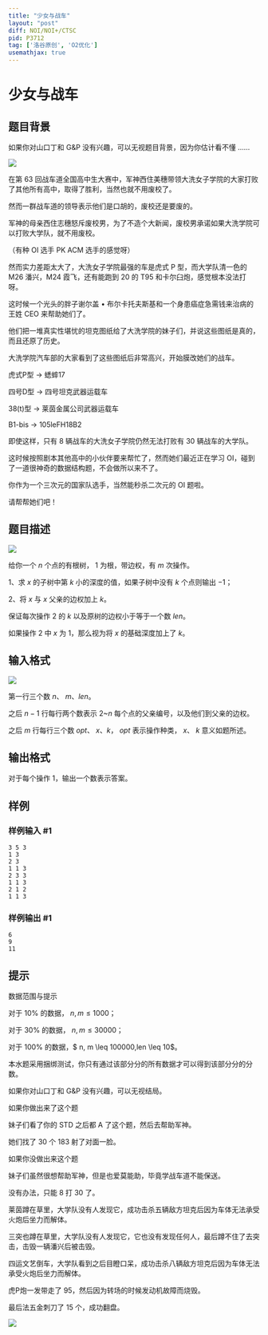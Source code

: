 ```yaml
---
title: "少女与战车"
layout: "post"
diff: NOI/NOI+/CTSC
pid: P3712
tag: ['洛谷原创', 'O2优化']
usemathjax: true
---
```


# 少女与战车
## 题目背景

如果你对山口丁和 G&P 没有兴趣，可以无视题目背景，因为你估计看不懂 ……


 ![](https://cdn.luogu.com.cn/upload/pic/4760.png) 

在第 63 回战车道全国高中生大赛中，军神西住美穗带领大洗女子学院的大家打败了其他所有高中，取得了胜利，当然也就不用废校了。

然而一群战车道的领导表示他们是口胡的，废校还是要废的。

军神的母亲西住志穗怒斥废校男，为了不造个大新闻，废校男承诺如果大洗学院可以打败大学队，就不用废校。

（有种 OI 选手 PK ACM 选手的感觉呀）

然而实力差距太大了，大洗女子学院最强的车是虎式 P 型，而大学队清一色的 M26 潘兴，M24 霞飞，还有能跑到 20 的 T95 和卡尔臼炮，感觉根本没法打呀。

这时候一个光头的胖子谢尔盖 • 布尔卡托夫斯基和一个身患癌症急需钱来治病的王姓 CEO 来帮助她们了。

他们把一堆真实性堪忧的坦克图纸给了大洗学院的妹子们，并说这些图纸是真的，而且还原了历史。

大洗学院汽车部的大家看到了这些图纸后非常高兴，开始膜改她们的战车。


虎式P型 -> 蟋蟀17

四号D型 -> 四号坦克武器运载车

38(t)型 -> 莱茵金属公司武器运载车

B1-bis  -> 105leFH18B2

即使这样，只有 8 辆战车的大洗女子学院仍然无法打败有 30 辆战车的大学队。

这时候按照剧本其他高中的小伙伴要来帮忙了，然而她们最近正在学习 OI，碰到了一道很神奇的数据结构题，不会做所以来不了。

你作为一个三次元的国家队选手，当然能秒杀二次元的 OI 题啦。

请帮帮她们吧！

## 题目描述

 ![](https://cdn.luogu.com.cn/upload/pic/4761.png) 

给你一个 $n$ 个点的有根树， $1$ 为根，带边权，有 $m$ 次操作。


1、求 $x$ 的子树中第 $k$ 小的深度的值，如果子树中没有 $k$ 个点则输出 $-1$；

2、将 $x$ 与 $x$ 父亲的边权加上 $k$。

保证每次操作 2 的 $k$ 以及原树的边权小于等于一个数 $len$。


如果操作 2 中 $x$ 为 $1$，那么视为将 $x$ 的基础深度加上了 $k$。

## 输入格式

 ![](https://cdn.luogu.com.cn/upload/pic/4763.png) 

第一行三个数 $n$、 $m$、$len$。

之后 $n - 1$ 行每行两个数表示 $2$~$n$ 每个点的父亲编号，以及他们到父亲的边权。

之后 $m$ 行每行三个数 $opt$、 $x$、$k$， $opt$ 表示操作种类， $x$、 $k$ 意义如题所述。

## 输出格式

对于每个操作 1，输出一个数表示答案。

## 样例

### 样例输入 #1
```
3 5 3
1 3
2 3
1 1 3
2 3 3
1 1 3
2 1 2
1 1 3
```
### 样例输出 #1
```
6
9
11
```
## 提示

数据范围与提示

对于 10% 的数据， $n, m \leq 1000$；

对于 30% 的数据， $n, m \leq 30000$；

对于 100% 的数据，$ n, m \leq 100000,len \leq 10$。


本水题采用捆绑测试，你只有通过该部分分的所有数据才可以得到该部分分的分数。


如果你对山口丁和 G&P 没有兴趣，可以无视结局。



如果你做出来了这个题


妹子们看了你的 STD 之后都 A 了这个题，然后去帮助军神。

她们找了 30 个 183 射了对面一脸。


如果你没做出来这个题


妹子们虽然很想帮助军神，但是也爱莫能助，毕竟学战车道不能保送。

没有办法，只能 8 打 30 了。

莱茵蹲在草里，大学队没有人发现它，成功击杀五辆敌方坦克后因为车体无法承受火炮后坐力而解体。

三突也蹲在草里，大学队没有人发现它，它也没有发现任何人，最后蹲不住了去突击，击毁一辆潘兴后被击毁。

四运文艺倒车，大学队看到之后目瞪口呆，成功击杀八辆敌方坦克后因为车体无法承受火炮后坐力而解体。

虎P炮一发带走了 95，然后因为转场的时候发动机故障而烧毁。

最后法五金刺刀了 15 个，成功翻盘。

![](https://cdn.luogu.com.cn/upload/pic/4762.png)

